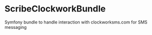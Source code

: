 # ScribeClockworkBundle

Symfony bundle to handle interaction with clockworksms.com for SMS messaging